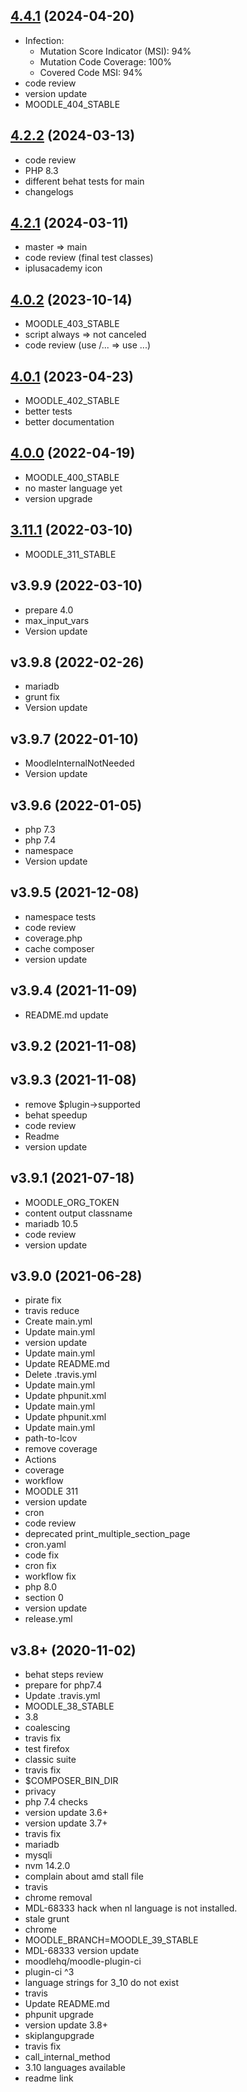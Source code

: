 ## [4.4.1](https://github.com/ewallah/moodle-availability_language/compare/v4.2.2...v4.4.1) (2024-04-20)

* Infection:
  - Mutation Score Indicator (MSI): 94%
  - Mutation Code Coverage: 100%
  - Covered Code MSI: 94%
* code review
* version update
* MOODLE_404_STABLE

## [4.2.2](https://github.com/ewallah/moodle-availability_language/compare/v4.2.1...v4.2.2) (2024-03-13)

* code review
* PHP 8.3
* different behat tests for main
* changelogs

## [4.2.1](https://github.com/ewallah/moodle-availability_language/compare/v4.0.2...v4.2.1) (2024-03-11)

* master => main
* code review (final test classes)
* iplusacademy icon

## [4.0.2](https://github.com/ewallah/moodle-availability_language/compare/v4.0.1...v4.0.2) (2023-10-14)

* MOODLE_403_STABLE
* script always => not canceled
* code review (use /... => use ...)

## [4.0.1](https://github.com/ewallah/moodle-availability_language/compare/v4.0.0...v4.0.1) (2023-04-23)

* MOODLE_402_STABLE
* better tests
* better documentation

## [4.0.0](https://github.com/ewallah/moodle-availability_language/compare/v3.11.1...v4.0.0) (2022-04-19)

* MOODLE_400_STABLE 
* no master language yet 
* version upgrade 

## [3.11.1](https://github.com/ewallah/moodle-availability_language/compare/v3.9.9...v3.11.1) (2022-03-10)

* MOODLE_311_STABLE 

## v3.9.9 (2022-03-10)

* prepare 4.0 
* max_input_vars 
* Version update 

## v3.9.8 (2022-02-26)

* mariadb 
* grunt fix 
* Version update 

## v3.9.7 (2022-01-10)

* MoodleInternalNotNeeded 
* Version update 

## v3.9.6 (2022-01-05)

* php 7.3 
* php 7.4 
* namespace 
* Version update 

## v3.9.5 (2021-12-08)

* namespace tests 
* code review 
* coverage.php 
* cache composer 
* version update 

## v3.9.4 (2021-11-09)

* README.md update 

## v3.9.2 (2021-11-08)

## v3.9.3 (2021-11-08)

* remove $plugin->supported 
* behat speedup 
* code review 
* Readme 
* version update 

## v3.9.1 (2021-07-18)

* MOODLE_ORG_TOKEN 
* content output classname 
* mariadb 10.5 
* code review 
* version update 

## v3.9.0 (2021-06-28)

* pirate fix 
* travis reduce 
* Create main.yml 
* Update main.yml 
* version update 
* Update main.yml 
* Update README.md 
* Delete .travis.yml 
* Update main.yml 
* Update phpunit.xml 
* Update main.yml 
* Update phpunit.xml 
* Update main.yml 
* path-to-lcov 
* remove coverage 
* Actions 
* coverage 
* workflow 
* MOODLE 311 
* version update 
* cron 
* code review 
* deprecated print_multiple_section_page 
* cron.yaml 
* code fix 
* cron fix 
* workflow fix 
* php 8.0 
* section 0 
* version update 
* release.yml 

## v3.8+ (2020-11-02)

* behat steps review 
* prepare for php7.4 
* Update .travis.yml 
* MOODLE_38_STABLE 
* 3.8 
* coalescing 
* travis fix 
* test firefox 
* classic suite 
* travis fix 
* $COMPOSER_BIN_DIR 
* privacy 
* php 7.4 checks 
* version update 3.6+ 
* version update 3.7+ 
* travis fix 
* mariadb 
* mysqli 
* nvm 14.2.0 
* complain about amd stall file 
* travis 
* chrome removal 
* MDL-68333 hack when nl language is not installed. 
* stale grunt 
* chrome 
* MOODLE_BRANCH=MOODLE_39_STABLE 
* MDL-68333 version update 
* moodlehq/moodle-plugin-ci 
* plugin-ci ^3 
* language strings for 3_10 do not exist 
* travis 
* Update README.md 
* phpunit upgrade 
* version update 3.8+ 
* skiplangupgrade 
* travis fix 
* call_internal_method 
* 3.10 languages available 
* readme link 

